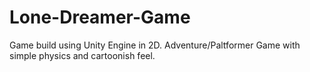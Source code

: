 # Lone-Dreamer-Game
Game build using Unity Engine in 2D. Adventure/Paltformer Game with simple physics and cartoonish feel.
